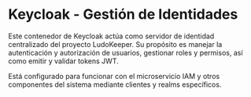 # Keycloak - Gestión de Identidades

Este contenedor de Keycloak actúa como servidor de identidad centralizado del proyecto LudoKeeper. Su propósito es manejar la autenticación y autorización de usuarios, gestionar roles y permisos, así como emitir y validar tokens JWT.

Está configurado para funcionar con el microservicio IAM y otros componentes del sistema mediante clientes y realms específicos.